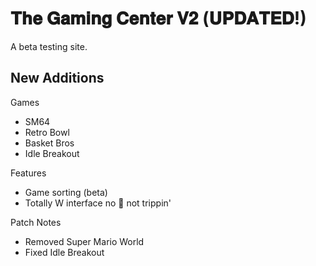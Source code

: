 # 𝐓𝐡𝐞 𝐆𝐚𝐦𝐢𝐧𝐠 𝐂𝐞𝐧𝐭𝐞𝐫 𝐕𝟐 (𝐔𝐏𝐃𝐀𝐓𝐄𝐃!)

A beta testing site.

## New Additions

Games
- SM64
- Retro Bowl
- Basket Bros
- Idle Breakout

Features
- Game sorting (beta)
- Totally W interface no 🧢 not trippin'

Patch Notes

- Removed Super Mario World
- Fixed Idle Breakout

